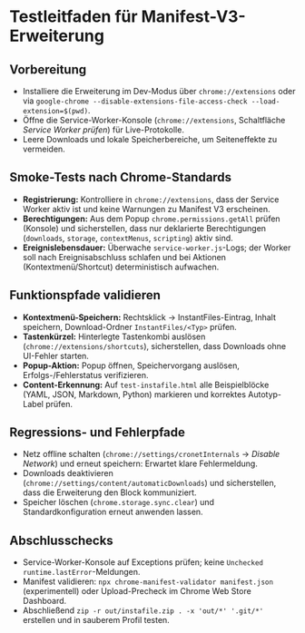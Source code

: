 # Testleitfaden für Manifest-V3-Erweiterung

## Vorbereitung
- Installiere die Erweiterung im Dev-Modus über `chrome://extensions` oder via `google-chrome --disable-extensions-file-access-check --load-extension=$(pwd)`.
- Öffne die Service-Worker-Konsole (`chrome://extensions`, Schaltfläche *Service Worker prüfen*) für Live-Protokolle.
- Leere Downloads und lokale Speicherbereiche, um Seiteneffekte zu vermeiden.

## Smoke-Tests nach Chrome-Standards
- **Registrierung:** Kontrolliere in `chrome://extensions`, dass der Service Worker aktiv ist und keine Warnungen zu Manifest V3 erscheinen.
- **Berechtigungen:** Aus dem Popup `chrome.permissions.getAll` prüfen (Konsole) und sicherstellen, dass nur deklarierte Berechtigungen (`downloads`, `storage`, `contextMenus`, `scripting`) aktiv sind.
- **Ereignislebensdauer:** Überwache `service-worker.js`-Logs; der Worker soll nach Ereignisabschluss schlafen und bei Aktionen (Kontextmenü/Shortcut) deterministisch aufwachen.

## Funktionspfade validieren
- **Kontextmenü-Speichern:** Rechtsklick → InstantFiles-Eintrag, Inhalt speichern, Download-Ordner `InstantFiles/<Typ>` prüfen.
- **Tastenkürzel:** Hinterlegte Tastenkombi auslösen (`chrome://extensions/shortcuts`), sicherstellen, dass Downloads ohne UI-Fehler starten.
- **Popup-Aktion:** Popup öffnen, Speichervorgang auslösen, Erfolgs-/Fehlerstatus verifizieren.
- **Content-Erkennung:** Auf `test-instafile.html` alle Beispielblöcke (YAML, JSON, Markdown, Python) markieren und korrektes Autotyp-Label prüfen.

## Regressions- und Fehlerpfade
- Netz offline schalten (`chrome://settings/cronetInternals` → *Disable Network*) und erneut speichern: Erwartet klare Fehlermeldung.
- Downloads deaktivieren (`chrome://settings/content/automaticDownloads`) und sicherstellen, dass die Erweiterung den Block kommuniziert.
- Speicher löschen (`chrome.storage.sync.clear`) und Standardkonfiguration erneut anwenden lassen.

## Abschlusschecks
- Service-Worker-Konsole auf Exceptions prüfen; keine `Unchecked runtime.lastError`-Meldungen.
- Manifest validieren: `npx chrome-manifest-validator manifest.json` (experimentell) oder Upload-Precheck im Chrome Web Store Dashboard.
- Abschließend `zip -r out/instafile.zip . -x 'out/*' '.git/*'` erstellen und in sauberem Profil testen.

